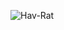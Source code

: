 ![Hav-Rat](https://github.com/yuankong666/Ultimate-RAT-Collection/assets/128066597/2813f130-4606-4fb6-84bc-49cee448dfd9)
